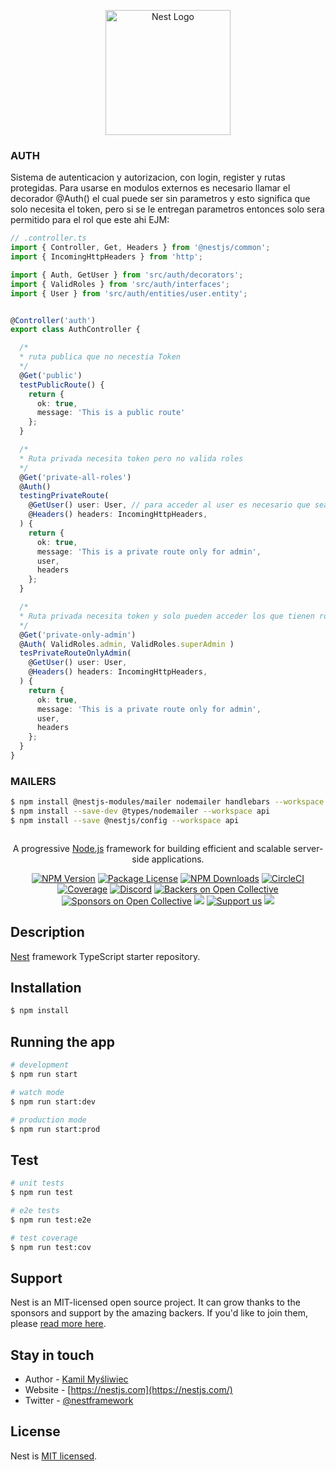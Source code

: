 <p align="center">
  <a href="http://nestjs.com/" target="blank"><img src="https://nestjs.com/img/logo-small.svg" width="200" alt="Nest Logo" /></a>
</p>

### AUTH
Sistema de autenticacion y autorizacion, con login, register y rutas protegidas.
Para usarse en modulos externos es necesario llamar el decorador @Auth() el cual puede ser sin parametros y esto significa que solo necesita el token, pero si se le entregan parametros entonces solo sera permitido para el rol que este ahi EJM:
```ts
// .controller.ts
import { Controller, Get, Headers } from '@nestjs/common';
import { IncomingHttpHeaders } from 'http';

import { Auth, GetUser } from 'src/auth/decorators';
import { ValidRoles } from 'src/auth/interfaces';
import { User } from 'src/auth/entities/user.entity';


@Controller('auth')
export class AuthController {

  /*
  * ruta publica que no necestia Token
  */
  @Get('public')
  testPublicRoute() {
    return { 
      ok: true, 
      message: 'This is a public route' 
    };
  }

  /*
  * Ruta privada necesita token pero no valida roles
  */
  @Get('private-all-roles')
  @Auth()
  testingPrivateRoute( 
    @GetUser() user: User, // para acceder al user es necesario que sea privada porque el usuario se obtiene del token que se obtiene en el middleware de auth
    @Headers() headers: IncomingHttpHeaders,
  ) {
    return { 
      ok: true, 
      message: 'This is a private route only for admin', 
      user, 
      headers 
    };
  }

  /*
  * Ruta privada necesita token y solo pueden acceder los que tienen rol admin y superAdmin
  */
  @Get('private-only-admin')
  @Auth( ValidRoles.admin, ValidRoles.superAdmin )
  tesPrivateRouteOnlyAdmin(
    @GetUser() user: User,
    @Headers() headers: IncomingHttpHeaders,
  ) {
    return { 
      ok: true, 
      message: 'This is a private route only for admin', 
      user, 
      headers 
    };
  }
}
```


### MAILERS
```bash
$ npm install @nestjs-modules/mailer nodemailer handlebars --workspace api
$ npm install --save-dev @types/nodemailer --workspace api
$ npm install --save @nestjs/config --workspace api
```

```.env

```



[circleci-image]: https://img.shields.io/circleci/build/github/nestjs/nest/master?token=abc123def456
[circleci-url]: https://circleci.com/gh/nestjs/nest

  <p align="center">A progressive <a href="http://nodejs.org" target="_blank">Node.js</a> framework for building efficient and scalable server-side applications.</p>
    <p align="center">
<a href="https://www.npmjs.com/~nestjscore" target="_blank"><img src="https://img.shields.io/npm/v/@nestjs/core.svg" alt="NPM Version" /></a>
<a href="https://www.npmjs.com/~nestjscore" target="_blank"><img src="https://img.shields.io/npm/l/@nestjs/core.svg" alt="Package License" /></a>
<a href="https://www.npmjs.com/~nestjscore" target="_blank"><img src="https://img.shields.io/npm/dm/@nestjs/common.svg" alt="NPM Downloads" /></a>
<a href="https://circleci.com/gh/nestjs/nest" target="_blank"><img src="https://img.shields.io/circleci/build/github/nestjs/nest/master" alt="CircleCI" /></a>
<a href="https://coveralls.io/github/nestjs/nest?branch=master" target="_blank"><img src="https://coveralls.io/repos/github/nestjs/nest/badge.svg?branch=master#9" alt="Coverage" /></a>
<a href="https://discord.gg/G7Qnnhy" target="_blank"><img src="https://img.shields.io/badge/discord-online-brightgreen.svg" alt="Discord"/></a>
<a href="https://opencollective.com/nest#backer" target="_blank"><img src="https://opencollective.com/nest/backers/badge.svg" alt="Backers on Open Collective" /></a>
<a href="https://opencollective.com/nest#sponsor" target="_blank"><img src="https://opencollective.com/nest/sponsors/badge.svg" alt="Sponsors on Open Collective" /></a>
  <a href="https://paypal.me/kamilmysliwiec" target="_blank"><img src="https://img.shields.io/badge/Donate-PayPal-ff3f59.svg"/></a>
    <a href="https://opencollective.com/nest#sponsor"  target="_blank"><img src="https://img.shields.io/badge/Support%20us-Open%20Collective-41B883.svg" alt="Support us"></a>
  <a href="https://twitter.com/nestframework" target="_blank"><img src="https://img.shields.io/twitter/follow/nestframework.svg?style=social&label=Follow"></a>
</p>
  <!--[![Backers on Open Collective](https://opencollective.com/nest/backers/badge.svg)](https://opencollective.com/nest#backer)
  [![Sponsors on Open Collective](https://opencollective.com/nest/sponsors/badge.svg)](https://opencollective.com/nest#sponsor)-->

## Description

[Nest](https://github.com/nestjs/nest) framework TypeScript starter repository.

## Installation

```bash
$ npm install
```

## Running the app

```bash
# development
$ npm run start

# watch mode
$ npm run start:dev

# production mode
$ npm run start:prod
```

## Test

```bash
# unit tests
$ npm run test

# e2e tests
$ npm run test:e2e

# test coverage
$ npm run test:cov
```

## Support

Nest is an MIT-licensed open source project. It can grow thanks to the sponsors and support by the amazing backers. If you'd like to join them, please [read more here](https://docs.nestjs.com/support).

## Stay in touch

- Author - [Kamil Myśliwiec](https://kamilmysliwiec.com)
- Website - [https://nestjs.com](https://nestjs.com/)
- Twitter - [@nestframework](https://twitter.com/nestframework)

## License

Nest is [MIT licensed](LICENSE).
